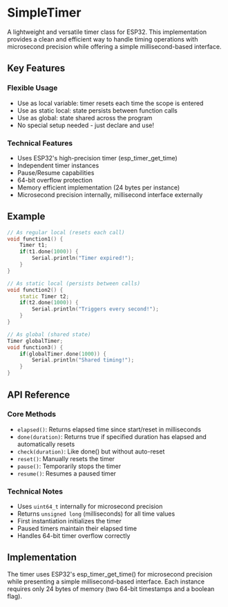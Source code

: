 # SimpleTimer

A lightweight and versatile timer class for ESP32. This implementation provides a clean and efficient way to handle timing operations with microsecond precision while offering a simple millisecond-based interface.

## Key Features

### Flexible Usage
- Use as local variable: timer resets each time the scope is entered
- Use as static local: state persists between function calls
- Use as global: state shared across the program
- No special setup needed - just declare and use!

### Technical Features
- Uses ESP32's high-precision timer (esp_timer_get_time)
- Independent timer instances
- Pause/Resume capabilities
- 64-bit overflow protection
- Memory efficient implementation (24 bytes per instance)
- Microsecond precision internally, millisecond interface externally

## Example

```cpp
// As regular local (resets each call)
void function1() {
    Timer t1;
    if(t1.done(1000)) {
        Serial.println("Timer expired!");
    }
}

// As static local (persists between calls)
void function2() {
    static Timer t2;
    if(t2.done(1000)) {
        Serial.println("Triggers every second!");
    }
}

// As global (shared state)
Timer globalTimer;
void function3() {
    if(globalTimer.done(1000)) {
        Serial.println("Shared timing!");
    }
}
```

## API Reference

### Core Methods
- `elapsed()`: Returns elapsed time since start/reset in milliseconds
- `done(duration)`: Returns true if specified duration has elapsed and automatically resets
- `check(duration)`: Like done() but without auto-reset
- `reset()`: Manually resets the timer
- `pause()`: Temporarily stops the timer
- `resume()`: Resumes a paused timer

### Technical Notes
- Uses `uint64_t` internally for microsecond precision
- Returns `unsigned long` (milliseconds) for all time values
- First instantiation initializes the timer
- Paused timers maintain their elapsed time
- Handles 64-bit timer overflow correctly

## Implementation
The timer uses ESP32's esp_timer_get_time() for microsecond precision while presenting a simple millisecond-based interface. Each instance requires only 24 bytes of memory (two 64-bit timestamps and a boolean flag).